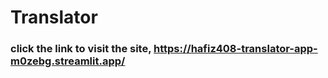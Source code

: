 # Translator
 
### click the link to visit the site, https://hafiz408-translator-app-m0zebg.streamlit.app/
